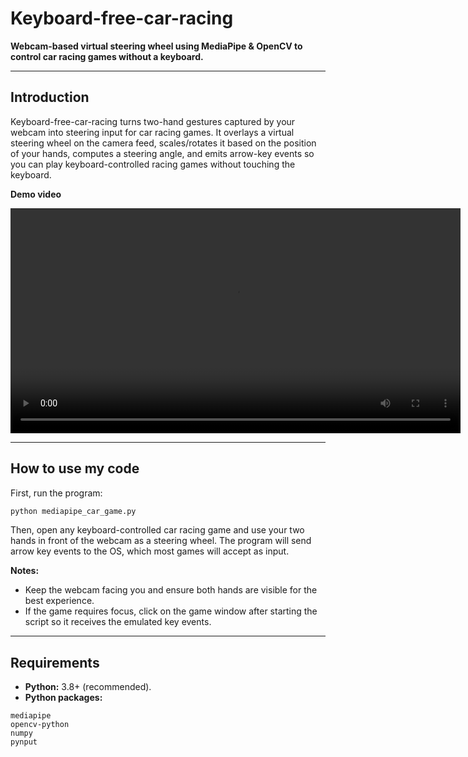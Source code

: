 # Keyboard-free-car-racing

**Webcam-based virtual steering wheel using MediaPipe & OpenCV to control car racing games without a keyboard.**

---

## Introduction

Keyboard-free-car-racing turns two-hand gestures captured by your webcam into steering input for car racing games. It overlays a virtual steering wheel on the camera feed, scales/rotates it based on the position of your hands, computes a steering angle, and emits arrow-key events so you can play keyboard-controlled racing games without touching the keyboard.


**Demo video**

<p align="center">
  <video controls width="720">
    <source src="https://github.com/duyhoclaptrinh7/Keyboard-free-car-racing/raw/refs/heads/master/demo/demo.mp4">
    Your browser does not support the video tag.
  </video>
</p>


---

## How to use my code

First, run the program:

```bash
python mediapipe_car_game.py
```

Then, open any keyboard-controlled car racing game and use your two hands in front of the webcam as a steering wheel. The program will send arrow key events to the OS, which most games will accept as input.

**Notes:**

* Keep the webcam facing you and ensure both hands are visible for the best experience.
* If the game requires focus, click on the game window after starting the script so it receives the emulated key events.

---

## Requirements

* **Python:** 3.8+ (recommended).
* **Python packages:** 

```
mediapipe
opencv-python
numpy
pynput
```
